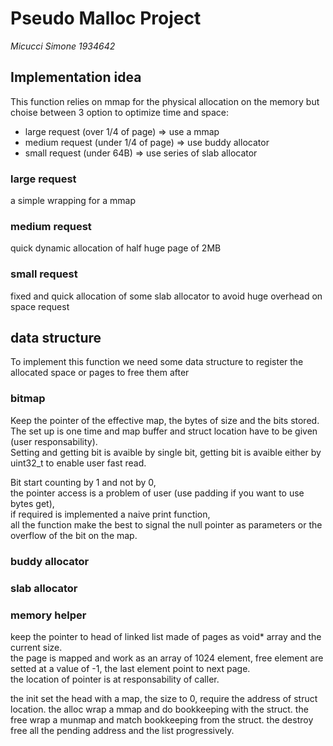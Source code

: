 # Pseudo Malloc Project

*Micucci Simone 1934642*

## Implementation idea
This function relies on mmap for the physical allocation on the memory but choise between 3 option to optimize time and space:
 - large request (over 1/4 of page) => use a mmap
 - medium request (under 1/4 of page) => use buddy allocator
 - small request (under 64B) => use series of slab allocator

### large request
a simple wrapping for a mmap

### medium request
quick dynamic allocation of half huge page of 2MB

### small request
fixed and quick allocation of some slab allocator to avoid huge overhead on space request

## data structure
To implement this function we need some data structure to register the allocated space or pages to free them after

### bitmap
Keep the pointer of the effective map, the bytes of size and the bits stored.  
The set up is one time and map buffer and struct location have to be given (user responsability).  
Setting and getting bit is avaible by single bit, getting bit is avaible either by uint32\_t to enable user fast read.

Bit start counting by 1 and not by 0,  
the pointer access is a problem of user (use padding if you want to use bytes get),  
if required is implemented a naive print function,  
all the function make the best to signal the null pointer as parameters or the overflow of the bit on the map.

### buddy allocator

### slab allocator

### memory helper
keep the pointer to head of linked list made of pages as void\* array and the current size.  
the page is mapped and work as an array of 1024 element, free element are setted at a value of -1, the last element point to next page.  
the location of pointer is at responsability of caller.

the init set the head with a map, the size to 0, require the address of struct location.
the alloc wrap a mmap and do bookkeeping with the struct.
the free wrap a munmap and match bookkeeping from the struct.
the destroy free all the pending address and the list progressively.
